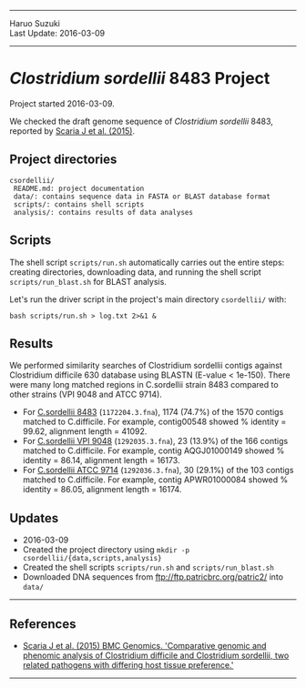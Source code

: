 ----------

Haruo Suzuki  
Last Update: 2016-03-09  

----------

# *Clostridium sordellii* 8483 Project
Project started 2016-03-09.  

We checked the draft genome sequence of *Clostridium sordellii* 8483, reported by [Scaria J et al. (2015)](http://www.ncbi.nlm.nih.gov/pubmed/26059449).

## Project directories

    csordellii/
     README.md: project documentation
     data/: contains sequence data in FASTA or BLAST database format
     scripts/: contains shell scripts
     analysis/: contains results of data analyses

## Scripts

The shell script `scripts/run.sh` automatically carries out the entire steps: creating directories, downloading data, and running the shell script `scripts/run_blast.sh` for BLAST analysis.

Let's run the driver script in the project's main directory `csordellii/` with:

    bash scripts/run.sh > log.txt 2>&1 &

## Results
We performed similarity searches of Clostridium sordellii contigs against Clostridium difficile 630 database using BLASTN (E-value < 1e-150). There were many long matched regions in C.sordellii strain 8483 compared to other strains (VPI 9048 and ATCC 9714).
- For [C.sordellii 8483](http://www.ncbi.nlm.nih.gov/Traces/wgs/?val=AJXR) (`1172204.3.fna`), 1174 (74.7%) of the 1570 contigs matched to C.difficile. For example, contig00548 showed % identity = 99.62, alignment length = 41092.
- For [C.sordellii VPI 9048](http://www.ncbi.nlm.nih.gov/Traces/wgs/?val=AQGJ) (`1292035.3.fna`), 23 (13.9%) of the 166 contigs matched to C.difficile. For example, contig AQGJ01000149 showed % identity = 86.14, alignment length = 16173.
- For [C.sordellii ATCC 9714](http://www.ncbi.nlm.nih.gov/Traces/wgs/?val=APWR) (`1292036.3.fna`), 30 (29.1%) of the 103 contigs matched to C.difficile. For example, contig APWR01000084 showed % identity = 86.05, alignment length = 16174.

## Updates

- 2016-03-09
 - Created the project directory using `mkdir -p csordellii/{data,scripts,analysis}`
 - Created the shell scripts `scripts/run.sh` and `scripts/run_blast.sh`
 - Downloaded DNA sequences from <ftp://ftp.patricbrc.org/patric2/> into `data/`

----------

## References
- [Scaria J et al. (2015) BMC Genomics. 'Comparative genomic and phenomic analysis of Clostridium difficile and Clostridium sordellii, two related pathogens with differing host tissue preference.'](http://www.ncbi.nlm.nih.gov/pubmed/26059449)

----------
